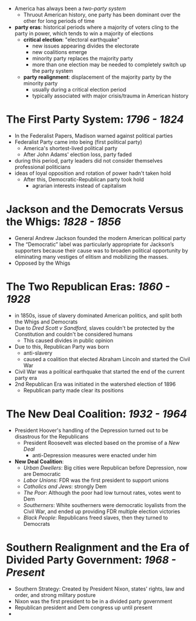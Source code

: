- America has always been a *two-party system*
	- Thruout American history, one party has been dominant over the other for long periods of time
- **party eras**: historical periods where a majority of voters cling to the party in power, which tends to win a majority of elections
	- **critical election**: "electoral earthquake"
		-  new issues appearing divides the electorate
		- new coalitions emerge
		- minority party replaces the majority party
		- more than one election may be needed to completely switch up the party system
	- **party realignment**: displacement of the majority party by the minority party
		- usually during a critical election period
		- typically associated with major crisis/trauma in American history

# The First Party System: *1796 - 1824*
- In the Federalist Papers, Madison warned against political parties
- Federalist Party came into being (first political party)
	- America's shortest-lived political party
	- After John Adams' election loss, party faded
- during this period, party leaders did not consider themselves professional politicians
- ideas of loyal opposition and rotation of power hadn't taken hold
	- After this, Democratic-Republican party took hold
		- agrarian interests instead of capitalism

# Jackson and the Democrats Versus the Whigs: *1828 - 1856*
- General Andrew Jackson founded the modern American political party
- The “Democratic” label was particularly appropriate for Jackson’s supporters because their cause was to broaden political opportunity by eliminating many vestiges of elitism and mobilizing the masses.
- Opposed by the Whigs

# The Two Republican Eras: *1860 - 1928*
- in 1850s, issue of slavery dominated American politics, and split both the Whigs and Democrats
- Due to *Dred Scott v Sandford,* slaves couldn't be protected by the Constitution and couldn't be considered humans
	- This caused divides in public opinion
- Due to this, Republican Party was born
	- anti-slavery
	- caused a coalition that elected Abraham Lincoln and started the Civil War
- Civil War was a political earthquake that started the end of the current party era
- 2nd Republican Era was initiated in the watershed election of 1896
	- Republican party made clear its positions

# The New Deal Coalition: *1932 - 1964*
- President Hoover's handling of the Depression turned out to be disastrous for the Republicans
	- President Roosevelt was elected based on the promise of a *New Deal*
		- anti-Depression measures were enacted under him
- **New Deal Coalition**: 
	- *Urban Dwellers*: Big cities were Republican before Depression, now are Democratic
	- *Labor Unions*: FDR was the first president to support unions
	- *Catholics and Jews*: strongly Dem
	- *The Poor*: Although the poor had low turnout rates, votes went to Dem
	- *Southerners*: White southerners were democratic loyalists from the Civil War, and ended up providing FDR multiple election victories
	- *Black People*: Republicans freed slaves, then they turned to Democrats

# Southern Realignment and the Era of Divided Party Government: *1968 - Present*
- Southern Strategy: Created by President Nixon, states' rights, law and order, and strong military posture
- Nixon was the first president to be in a divided party government
- Republican president and Dem congress up until present
- 